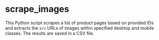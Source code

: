 # scrape_images
This Python script scrapes a list of product pages based on provided IDs and extracts the `src` URLs of images within specified desktop and mobile classes. The results are saved in a CSV file.

